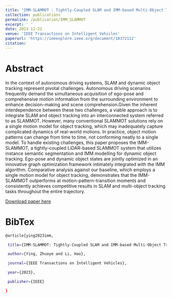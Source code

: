 ```yaml
---
title: "IMM-SLAMMOT : Tightly-Coupled SLAM and IMM-based Multi-Object Tracking"
collection: publications
permalink: /publication/IMM_SLAMMOT
excerpt: ' '
date: 2023-12-22
venue: 'IEEE Transactions on Intelligent Vehicles'
paperurl: 'https://ieeexplore.ieee.org/document/10372112'
citation: 
---
```


# Abstract

In the context of autonomous driving systems, SLAM and dynamic object tracking represent pivotal challenges. Autonomous driving scenarios frequently demand the simultaneous acquisition of ego-pose and comprehensive motion information from the surrounding environment to enhance decision-making and scene comprehension.Given the inherent interdependence between these two challenges, a viable approach is to integrate SLAM and object tracking into an interconnected system referred to as SLAMMOT. However, many conventional SLAMMOT solutions rely on a single motion model for object tracking, which may inadequately capture complicated dynamics of real-world motions. In practice, object motion patterns can change from time to time, not conforming neatly to a single model. To handle existing challenges, this paper proposes the IMM-SLAMMOT, a tightly-coupled LiDAR-based SLAMMOT system that utilizes instance semantic segmentation and IMM modelling for dynamic object tracking. Ego-pose and dynamic object states are jointly optimized in an innovative graph optimization framework intimately integrated with the IMM algorithm. Comparative analysis against our baseline, which employs a single motion model for object tracking, demonstrates that the IMM-SLAMMOT outperforms at motion-pattern-transition moments and consistently achieves competitive results in SLAM and multi-object tracking tasks throughout the entire trajectory.



[Download paper here](https://simon-ying.github.io/files/IMM-SLAMMOT__Tightly-Coupled_SLAM_and_IMM-based_Multi-Object_Tracking.pdf)



# BibTex

```bash
@article{ying2023imm,

 title={IMM-SLAMMOT: Tightly-Coupled SLAM and IMM-based Multi-Object Tracking},

 author={Ying, Zhuoye and Li, Hao},

 journal={IEEE Transactions on Intelligent Vehicles},

 year={2023},

 publisher={IEEE}

}
```

